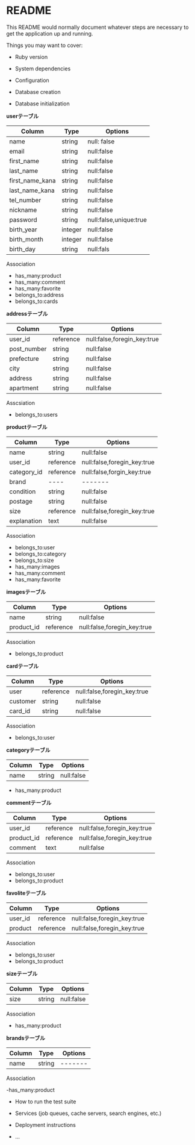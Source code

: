 # README

This README would normally document whatever steps are necessary to get the
application up and running.

Things you may want to cover:

* Ruby version

* System dependencies

* Configuration

* Database creation

* Database initialization


**userテーブル**

|Column|Type|Options|
|------|----|-------|
|name|string|null: false|
|email|string|null:false|
|first_name|string|null:false|
|last_name|string|null:false|
|first_name_kana|string|null:false|
|last_name_kana|string|null:false|
|tel_number|string|null:false|
|nickname|string|null:false|
|password|string|null:false,unique:true|
|birth_year|integer|null:false|
|birth_month|integer|null:false|
|birth_day|string|null:fals|

Association

- has_many:product
- has_many:comment
- has_many:favorite
- belongs_to:address
- belongs_to:cards


**addressテーブル**

|Column|Type|Options|
|------|----|-------|
|user_id|reference|null:false,foregin_key:true|
|post_number|string|null:false|
|prefecture|string|null:false|
|city|string|null:false|
|address|string|null:false|
|apartment|string|null:false|

Asscsiation

- belongs_to:users


**productテーブル**

|Column|Type|Options|
|------|----|-------|
|name|string|null:false|
|user_id|reference|null:false,foregin_key:true|
|category_id|reference|null:false,forgin_key:true|
|brand|----|-------|
|condition|string|null:false|
|postage|string|null:false|
|size|reference|null:false,foregin_key:true|
|explanation|text|null:false|

Association

- belongs_to:user
- belongs_to:category
- belongs_to:size
- has_many:images
- has_many:comment
- has_many:favorite


**imagesテーブル**

|Column|Type|Options|
|------|----|-------|
|name|string|null:false|
|product_id|reference|null:false,foregin_key:true|

Association

- belongs_to:product


**cardテーブル**

|Column|Type|Options|
|------|----|-------|
|user|reference|null:false,foregin_key:true|
|customer|string|null:false|
|card_id|string|null:false|

Association

- belongs_to:user


**categoryテーブル**

|Column|Type|Options|
|------|----|-------|
|name|string|null:false|

- has_many:product


**commentテーブル**

|Column|Type|Options|
|------|----|-------|
|user_id|reference|null:false,foregin_key:true|
|product_id|reference|null:false,foregin_key:true|
|comment|text|null:false|

Association

- belongs_to:user
- belongs_to:product


**favoliteテーブル**

|Column|Type|Options|
|------|----|-------|
|user_id|reference|null:false,foregin_key:true|
|product|reference|null:false,foregin_key:true|

Association

- belongs_to:user
- belongs_to:product


**sizeテーブル**

|Column|Type|Options|
|------|----|-------|
|size|string|null:false|

Association

- has_many:product

**brandsテーブル**


|Column|Type|Options|
|------|----|-------|
|name|string|-------|

Association

-has_many:product
* How to run the test suite

* Services (job queues, cache servers, search engines, etc.)

* Deployment instructions

* ...
